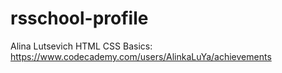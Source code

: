 # rsschool-profile

Alina Lutsevich
HTML CSS Basics: https://www.codecademy.com/users/AlinkaLuYa/achievements
